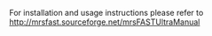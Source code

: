 For installation and usage instructions please refer to http://mrsfast.sourceforge.net/mrsFASTUltraManual